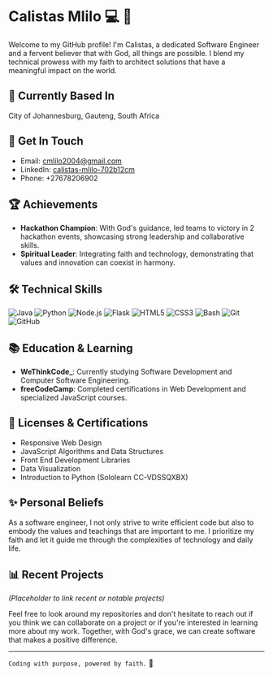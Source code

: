 # Calistas Mlilo :computer: :pray:

Welcome to my GitHub profile! I'm Calistas, a dedicated Software Engineer and a fervent believer that with God, all things are possible. I blend my technical prowess with my faith to architect solutions that have a meaningful impact on the world.

## :round_pushpin: Currently Based In
City of Johannesburg, Gauteng, South Africa

## :email: Get In Touch
- Email: cmlilo2004@gmail.com
- LinkedIn: [calistas-mlilo-702b12cm](https://linkedin.com/in/calistas-mlilo-702b12cm)
- Phone: +27678206902

## :trophy: Achievements
- **Hackathon Champion**: With God's guidance, led teams to victory in 2 hackathon events, showcasing strong leadership and collaborative skills.
- **Spiritual Leader**: Integrating faith and technology, demonstrating that values and innovation can coexist in harmony.

## :hammer_and_wrench: Technical Skills
![Java](https://img.shields.io/badge/Java-%23ED8B00.svg?&style=for-the-badge&logo=java&logoColor=white)
![Python](https://img.shields.io/badge/Python-%23FFD43B.svg?&style=for-the-badge&logo=python&logoColor=blue)
![Node.js](https://img.shields.io/badge/Node.js-%23339933.svg?&style=for-the-badge&logo=node.js&logoColor=white)
![Flask](https://img.shields.io/badge/Flask-%23000.svg?&style=for-the-badge&logo=flask&logoColor=white)
![HTML5](https://img.shields.io/badge/HTML5-%23E34F26.svg?&style=for-the-badge&logo=html5&logoColor=white)
![CSS3](https://img.shields.io/badge/CSS3-%231572B6.svg?&style=for-the-badge&logo=css3&logoColor=white)
![Bash](https://img.shields.io/badge/Bash-%234EAA25.svg?&style=for-the-badge&logo=gnu-bash&logoColor=white)
![Git](https://img.shields.io/badge/Git-%23F05032.svg?&style=for-the-badge&logo=git&logoColor=white)
![GitHub](https://img.shields.io/badge/GitHub-%23181717.svg?&style=for-the-badge&logo=github&logoColor=white)

## :books: Education & Learning
- **WeThinkCode_**: Currently studying Software Development and Computer Software Engineering.
- **freeCodeCamp**: Completed certifications in Web Development and specialized JavaScript courses.

## :scroll: Licenses & Certifications
- Responsive Web Design
- JavaScript Algorithms and Data Structures
- Front End Development Libraries
- Data Visualization
- Introduction to Python (Sololearn CC-VDSSQXBX)

## :sparkles: Personal Beliefs
As a software engineer, I not only strive to write efficient code but also to embody the values and teachings that are important to me. I prioritize my faith and let it guide me through the complexities of technology and daily life.

## :bar_chart: Recent Projects
_(Placeholder to link recent or notable projects)_

Feel free to look around my repositories and don't hesitate to reach out if you think we can collaborate on a project or if you're interested in learning more about my work. Together, with God's grace, we can create software that makes a positive difference.

---
`Coding with purpose, powered by faith.` :rocket:
